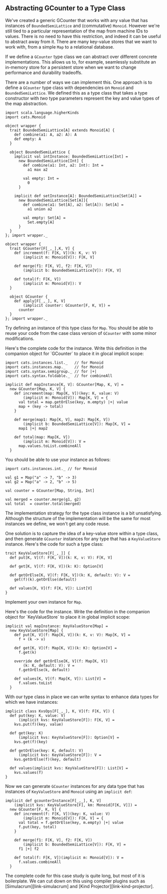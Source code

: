 ## Abstracting GCounter to a Type Class

We've created a generic GCounter
that works with any value
that has instances of `BoundedSemiLattice`
and (commutative) `Monoid`.
However we're still tied to
a particular representation of the map from machine IDs to values.
There is no need to have this restriction,
and indeed it can be useful to abstract away from it.
There are many key-value stores that we want to work with,
from a simple `Map` to a relational database.

If we define a `GCounter` type class
we can abstract over different concrete implementations.
This allows us to, for example,
seamlessly substitute an in-memory store for a persistent store
when we want to change performance and durability tradeoffs.

There are a number of ways we can implement this.
One approach is to define a `GCounter` type class
with dependencies on `Monoid` and `BoundedSemiLattice`.
We defined this as a type class that takes
a type constructor with *two* type parameters
represent the key and value types of the map abstraction.

```tut:book:invisible
import scala.language.higherKinds
import cats.Monoid

object wrapper {
  trait BoundedSemiLattice[A] extends Monoid[A] {
    def combine(a1: A, a2: A): A
    def empty: A
  }

  object BoundedSemiLattice {
    implicit val intInstance: BoundedSemiLattice[Int] =
      new BoundedSemiLattice[Int] {
        def combine(a1: Int, a2: Int): Int =
          a1 max a2

        val empty: Int =
          0
      }

    implicit def setInstance[A]: BoundedSemiLattice[Set[A]] =
      new BoundedSemiLattice[Set[A]]{
        def combine(a1: Set[A], a2: Set[A]): Set[A] =
          a1 union a2

        val empty: Set[A] =
          Set.empty[A]
      }
  }
}; import wrapper._
```

```tut:book:silent
object wrapper {
  trait GCounter[F[_,_],K, V] {
    def increment(f: F[K, V])(k: K, v: V)
        (implicit m: Monoid[V]): F[K, V]

    def merge(f1: F[K, V], f2: F[K, V])
        (implicit b: BoundedSemiLattice[V]): F[K, V]

    def total(f: F[K, V])
        (implicit m: Monoid[V]): V
  }

  object GCounter {
    def apply[F[_,_], K, V]
        (implicit counter: GCounter[F, K, V]) =
      counter
  }
}; import wrapper._
```

Try defining an instance of this type class for `Map`.
You should be able to reuse your code from the
case class version of `GCounter`
with some minor modifications.

<div class="solution">
Here's the complete code for the instance.
Write this definition
in the companion object for `GCounter`
to place it in glocal implicit scope:

```tut:book:silent
import cats.instances.list._   // for Monoid
import cats.instances.map._    // for Monoid
import cats.syntax.semigroup._ // for |+|
import cats.syntax.foldable._  // for combineAll

implicit def mapInstance[K, V]: GCounter[Map, K, V] =
  new GCounter[Map, K, V] {
    def increment(map: Map[K, V])(key: K, value: V)
        (implicit m: Monoid[V]): Map[K, V] = {
      val total = map.getOrElse(key, m.empty) |+| value
      map + (key -> total)
    }

    def merge(map1: Map[K, V], map2: Map[K, V])
        (implicit b: BoundedSemiLattice[V]): Map[K, V] =
      map1 |+| map2

    def total(map: Map[K, V])
        (implicit m: Monoid[V]): V =
      map.values.toList.combineAll
  }
```

You should be able to use your instance as follows:

```tut:book:silent
import cats.instances.int._ // for Monoid

val g1 = Map("a" -> 7, "b" -> 3)
val g2 = Map("a" -> 2, "b" -> 5)

val counter = GCounter[Map, String, Int]
```

```tut:book
val merged = counter.merge(g1, g2)
val total  = counter.total(merged)
```

The implementation strategy
for the type class instance
is a bit unsatisfying.
Although the structure of the implementation
will be the same for most instances we define,
we won't get any code reuse.

One solution is to capture
the idea of a key-value store within a type class,
and then generate `GCounter` instances
for any type that has a `KeyValueStore` instance.
Here's the code for such a type class:

```tut:book:silent
trait KeyValueStore[F[_,_]] {
  def put[K, V](f: F[K, V])(k: K, v: V): F[K, V]

  def get[K, V](f: F[K, V])(k: K): Option[V]

  def getOrElse[K, V](f: F[K, V])(k: K, default: V): V =
    get(f)(k).getOrElse(default)

  def values[K, V](f: F[K, V]): List[V]
}
```

Implement your own instance for `Map`.

<div class="solution">
Here's the code for the instance.
Write the definition in
the companion object for `KeyValueStore`
to place it in global implicit scope:

```tut:book:silent
implicit val mapInstance: KeyValueStore[Map] =
  new KeyValueStore[Map] {
    def put[K, V](f: Map[K, V])(k: K, v: V): Map[K, V] =
      f + (k -> v)

    def get[K, V](f: Map[K, V])(k: K): Option[V] =
      f.get(k)

    override def getOrElse[K, V](f: Map[K, V])
        (k: K, default: V): V =
      f.getOrElse(k, default)

    def values[K, V](f: Map[K, V]): List[V] =
      f.values.toList
  }
```
</div>

With our type class in place we can write syntax
to enhance data types for which we have instances:

```tut:book:silent
implicit class KvsOps[F[_,_], K, V](f: F[K, V]) {
  def put(key: K, value: V)
      (implicit kvs: KeyValueStore[F]): F[K, V] =
    kvs.put(f)(key, value)

  def get(key: K)
      (implicit kvs: KeyValueStore[F]): Option[V] =
    kvs.get(f)(key)

  def getOrElse(key: K, default: V)
      (implicit kvs: KeyValueStore[F]): V =
    kvs.getOrElse(f)(key, default)

  def values(implicit kvs: KeyValueStore[F]): List[V] =
    kvs.values(f)
}
```

Now we can generate `GCounter` instances
for any data type that has
instances of `KeyValueStore` and `Monoid`
using an `implicit def`:

```tut:book:silent
implicit def gcounterInstance[F[_,_], K, V]
    (implicit kvs: KeyValueStore[F], km: Monoid[F[K, V]]) =
  new GCounter[F, K, V] {
    def increment(f: F[K, V])(key: K, value: V)
        (implicit m: Monoid[V]): F[K, V] = {
      val total = f.getOrElse(key, m.empty) |+| value
      f.put(key, total)
    }

    def merge(f1: F[K, V], f2: F[K, V])
        (implicit b: BoundedSemiLattice[V]): F[K, V] =
      f1 |+| f2

    def total(f: F[K, V])(implicit m: Monoid[V]): V =
      f.values.combineAll
  }
```

The complete code for this case study is quite long,
but most of it is boilerplate.
We can cut down on this using compiler plugins
such as [Simulacrum][link-simulacrum]
and [Kind Projector][link-kind-projector].
